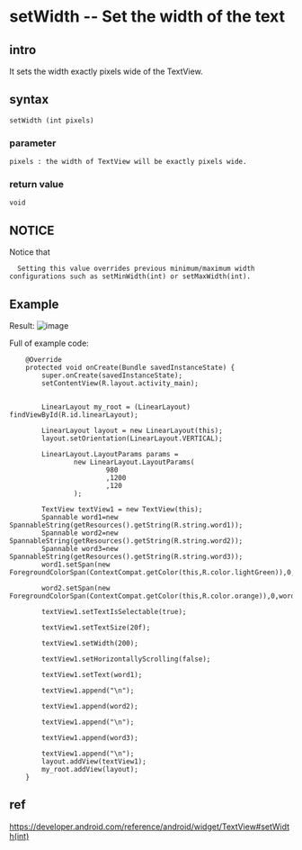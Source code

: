 # setWidth -- Set the width of the text
## intro
It sets the width exactly pixels wide of the TextView.

## syntax
    setWidth (int pixels)
### parameter
    pixels : the width of TextView will be exactly pixels wide.
### return value
    void
## NOTICE
Notice that

      Setting this value overrides previous minimum/maximum width configurations such as setMinWidth(int) or setMaxWidth(int).
## Example
Result:
![image](https://github.com/40843245/PhoneDevelopment/assets/75050655/e3eb6784-4724-471e-ae0c-681b5e880d0a)

Full of example code:

        @Override
        protected void onCreate(Bundle savedInstanceState) {
            super.onCreate(savedInstanceState);
            setContentView(R.layout.activity_main);


            LinearLayout my_root = (LinearLayout) findViewById(R.id.linearLayout);

            LinearLayout layout = new LinearLayout(this);
            layout.setOrientation(LinearLayout.VERTICAL);

            LinearLayout.LayoutParams params =
                    new LinearLayout.LayoutParams(
                            980
                            ,1200
                            ,120
                    );

            TextView textView1 = new TextView(this);
            Spannable word1=new SpannableString(getResources().getString(R.string.word1));
            Spannable word2=new SpannableString(getResources().getString(R.string.word2));
            Spannable word3=new SpannableString(getResources().getString(R.string.word3));
            word1.setSpan(new ForegroundColorSpan(ContextCompat.getColor(this,R.color.lightGreen)),0,word1.length(),Spannable.SPAN_EXCLUSIVE_EXCLUSIVE);

            word2.setSpan(new ForegroundColorSpan(ContextCompat.getColor(this,R.color.orange)),0,word2.length(),Spannable.SPAN_EXCLUSIVE_EXCLUSIVE);

            textView1.setTextIsSelectable(true);

            textView1.setTextSize(20f);

            textView1.setWidth(200);

            textView1.setHorizontallyScrolling(false);

            textView1.setText(word1);

            textView1.append("\n");

            textView1.append(word2);

            textView1.append("\n");

            textView1.append(word3);

            textView1.append("\n");
            layout.addView(textView1);
            my_root.addView(layout);
        }


## ref
https://developer.android.com/reference/android/widget/TextView#setWidth(int)
